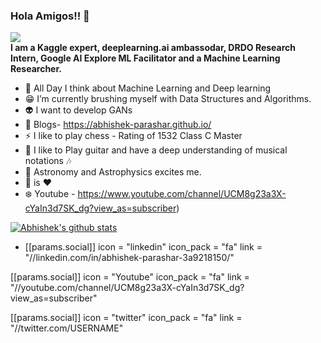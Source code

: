 ### Hola Amigos!! 👋
![](https://komarev.com/ghpvc/?username=abhishek-parashar)
<br>
**I am a Kaggle expert, deeplearning.ai ambassodar, DRDO Research Intern, Google AI Explore ML Facilitator and a Machine Learning Researcher.**
- :thought_balloon: All Day I think about Machine Learning and Deep learning
- :grin: I’m currently brushing myself with Data Structures and Algorithms.
- :alien: I want to develop GANs 
- :page_with_curl: Blogs- https://abhishek-parashar.github.io/
- ⚡ I like to play chess - Rating of 1532 Class C Master
- :guitar: I like to Play guitar and have a deep understanding of musical notations :notes: 
- :telescope: Astronomy and Astrophysics excites me. 
- :pizza: is :heart:
- :snowflake: Youtube -  https://www.youtube.com/channel/UCM8g23a3X-cYaIn3d7SK_dg?view_as=subscriber)

[![Abhishek's github stats](https://github-readme-stats.vercel.app/api?username=abhishek-parashar)](https://github.com/abhishek-parashar/github-readme-stats)
 - [[params.social]]
    icon = "linkedin"
    icon_pack = "fa"
    link = "//linkedin.com/in/abhishek-parashar-3a9218150/"

 [[params.social]]
    icon = "Youtube"
    icon_pack = "fa"
    link = "//youtube.com/channel/UCM8g23a3X-cYaIn3d7SK_dg?view_as=subscriber"

 [[params.social]]
    icon = "twitter"
    icon_pack = "fa"
    link = "//twitter.com/USERNAME"

